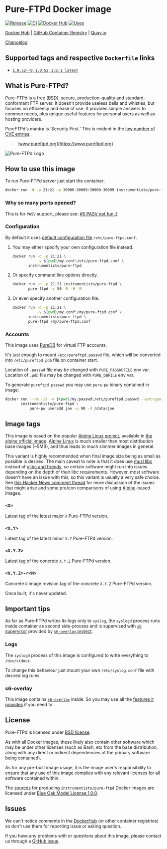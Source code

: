 Pure-FTPd Docker image
======================

[![Release](https://img.shields.io/github/v/release/instrumentisto/pure-ftpd-docker-image "Release")](https://github.com/instrumentisto/pure-ftpd-docker-image/releases)
[![CI](https://github.com/instrumentisto/pure-ftpd-docker-image/workflows/CI/badge.svg?branch=main "CI")](https://github.com/instrumentisto/pure-ftpd-docker-image/actions?query=workflow%3ACI+branch%3Amain)
[![Docker Hub](https://img.shields.io/docker/pulls/instrumentisto/pure-ftpd?label=Docker%20Hub%20pulls "Docker Hub pulls")](https://hub.docker.com/r/instrumentisto/pure-ftpd)
[![Uses](https://img.shields.io/badge/uses-s6--overlay-blue.svg "Uses s6-overlay")](https://github.com/just-containers/s6-overlay)

[Docker Hub](https://hub.docker.com/r/instrumentisto/pure-ftpd)
| [GitHub Container Registry](https://github.com/orgs/instrumentisto/packages/container/package/pure-ftpd)
| [Quay.io](https://quay.io/repository/instrumentisto/pure-ftpd)

[Changelog](https://github.com/instrumentisto/pure-ftpd-docker-image/blob/main/CHANGELOG.md)




## Supported tags and respective `Dockerfile` links

- [`1.0.52-r0`, `1.0.52`, `1.0`, `1`, `latest`][201]




## What is Pure-FTPd?

Pure-FTPd is a free ([BSD][91]), secure, production-quality and standard-conformant FTP server. It doesn't provide useless bells and whistles, but focuses on efficiency and ease of use. It provides simple answers to common needs, plus unique useful features for personal users as well as hosting providers.

PureFTPd‘s mantra is ‘Security First.’ This is evident in the [low number of CVE entries][101].

> [www.pureftpd.org](https://www.pureftpd.org)

![Pure-FTPd Logo](https://www.pureftpd.org/images/pure-ftpd.png)




## How to use this image

To run Pure-FTPd server just start the container: 
```bash
docker run -d -p 21:21 -p 30000-30009:30000-30009 instrumentisto/pure-ftpd
```


### Why so many ports opened?

This is for `PASV` support, please see: [#5 PASV not fun :)][12]


### Configuration

By default it uses [default configuration file][10] `/etc/pure-ftpd.conf`.

1. You may either specify your own configuration file instead.

    ```bash
    docker run -d -p 21:21 \
               -v $(pwd)/my.conf:/etc/pure-ftpd.conf \
           instrumentisto/pure-ftpd
    ```

2. Or specify command line options directly.

    ```bash
    docker run -d -p 21:21 instrumentisto/pure-ftpd \
           pure-ftpd -c 50 -E -H -R
    ```
    
3. Or even specify another configuration file.

    ```bash
    docker run -d -p 21:21 \
               -v $(pwd)/my.conf:/my/pure-ftpd.conf \
           instrumentisto/pure-ftpd \
           pure-ftpd /my/pure-ftpd.conf
    ```


### Accounts

This image uses [PureDB][11] for virtual FTP accounts.

It's just enough to mount `/etc/pureftpd.passwd` file, which will be converted into `/etc/pureftpd.pdb` file on container start.

Location of `.passwd` file may be changed with `PURE_PASSWDFILE` env var. Location of `.pdb` file may be changed with `PURE_DBFILE` env var.

To generate `pureftpd.passwd` you may use `pure-pw` binary contained in image:
```bash
docker run --rm -it -v $(pwd)/my.passwd:/etc/pureftpd.passwd --entrypoint sh \
       instrumentisto/pure-ftpd \
           pure-pw useradd joe -u 90 -d /data/joe
```




## Image tags

This image is based on the popular [Alpine Linux project][1], available in [the alpine official image][2]. [Alpine Linux][1] is much smaller than most distribution base images (~5MB), and thus leads to much slimmer images in general.

This variant is highly recommended when final image size being as small as possible is desired. The main caveat to note is that it does use [musl libc][4] instead of [glibc and friends][5], so certain software might run into issues depending on the depth of their libc requirements. However, most software doesn't have an issue with this, so this variant is usually a very safe choice. See [this Hacker News comment thread][6] for more discussion of the issues that might arise and some pro/con comparisons of using [Alpine][1]-based images.


### `<X>`

Latest tag of the latest major `X` Pure-FTPd version.


### `<X.Y>`

Latest tag of the latest minor `X.Y` Pure-FTPd version.


### `<X.Y.Z>`

Latest tag of the concrete `X.Y.Z` Pure-FTPd version.


### `<X.Y.Z>-r<N>`

Concrete `N` image revision tag of the concrete `X.Y.Z` Pure-FTPd version.

Once built, it's never updated.




## Important tips

As far as Pure-FTPd writes its logs only to `syslog`, the `syslogd` process runs inside container as second side-process and is supervised with [`s6` supervisor][20] provided by [`s6-overlay` project][21].


### Logs

The `syslogd` process of this image is configured to write everything to `/dev/stdout`.

To change this behaviour just mount your own `/etc/syslog.conf` file with desired log rules.


### s6-overlay

This image contains [`s6-overlay`][21] inside. So you may use all the [features it provides][22] if you need to.




## License

Pure-FTPd is licensed under [BSD license][92].

As with all Docker images, these likely also contain other software which may be under other licenses (such as Bash, etc from the base distribution, along with any direct or indirect dependencies of the primary software being contained).

As for any pre-built image usage, it is the image user's responsibility to ensure that any use of this image complies with any relevant licenses for all software contained within.

The [sources][90] for producing `instrumentisto/pure-ftpd` Docker images are licensed under [Blue Oak Model License 1.0.0][91].




## Issues

We can't notice comments in the [DockerHub] (or other container registries) so don't use them for reporting issue or asking question.

If you have any problems with or questions about this image, please contact us through a [GitHub issue][3].




[DockerHub]: https://hub.docker.com

[1]: http://alpinelinux.org
[2]: https://hub.docker.com/_/alpine
[3]: https://github.com/instrumentisto/pure-ftpd-docker-image/issues
[4]: http://www.musl-libc.org
[5]: http://www.etalabs.net/compare_libcs.html
[6]: https://news.ycombinator.com/item?id=10782897
[10]: https://github.com/jedisct1/pure-ftpd/blob/1.0.47/pure-ftpd.conf.in
[11]: https://download.pureftpd.org/pure-ftpd/doc/README.Virtual-Users
[12]: https://github.com/stilliard/docker-pure-ftpd/issues/5
[20]: http://skarnet.org/software/s6/overview.html
[21]: https://github.com/just-containers/s6-overlay
[22]: https://github.com/just-containers/s6-overlay#usage
[90]: https://github.com/instrumentisto/pure-ftpd-docker-image
[91]: https://github.com/instrumentisto/pure-ftpd-docker-image/blob/main/LICENSE.md
[92]: https://download.pureftpd.org/pub/pure-ftpd/doc/COPYING
[101]: https://nvd.nist.gov/view/vuln/search-results?query=pure-ftpd&search_type=all&cves=on

[201]: https://github.com/instrumentisto/pure-ftpd-docker-image/blob/main/Dockerfile
